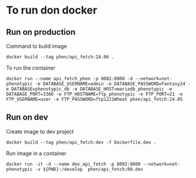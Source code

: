# To run don docker

## Run on production
Command to build image

```
docker build --tag phen/api_fetch:24.06 .
```

To run the container

```
docker run --name api_fetch_phen -p 8082:8000 -d --network=net-phenotypic -e DATABASE_USERNAME=admin -e DATABASE_PASSWORD=Fantasy24 -e DATABASE=phenotypic_db -e DATABASE_HOST=mariadb_phenotypic -e DATABASE_PORT=3306 -e FTP_HOSTNAME=ftp_phenotypic -e FTP_PORT=21 -e FTP_USERNAME=user -e FTP_PASSWORD=ftp1221Wheat phen/api_fetch:24.05
```

## Run on dev

Create image to dev project

```
docker build --tag phen/api_fetch:dev -f Dockerfile.dev .
```

Run image in a container

```
docker run -it -d --name dev_api_fetch -p 8092:8000 --network=net-phenotypic -v ${PWD}:/develop  phen/api_fetch:00.dev
```
